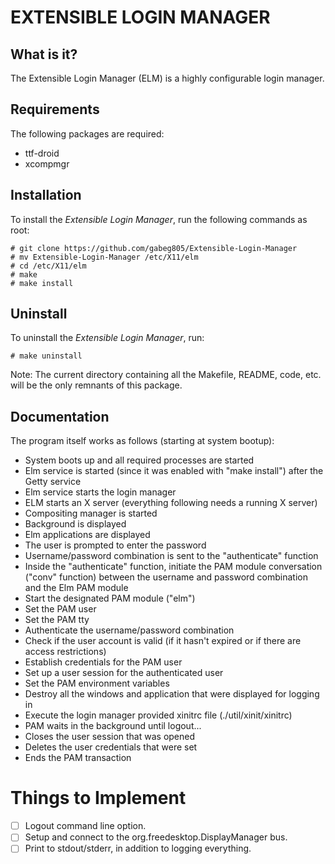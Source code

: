 # EXTENSIBLE LOGIN MANAGER

## What is it?

The Extensible Login Manager (ELM) is a highly configurable login manager.

## Requirements

The following packages are required:
- ttf-droid
- xcompmgr

## Installation

To install the _Extensible Login Manager_, run the following commands as root:

```
# git clone https://github.com/gabeg805/Extensible-Login-Manager
# mv Extensible-Login-Manager /etc/X11/elm
# cd /etc/X11/elm
# make
# make install
```

## Uninstall

To uninstall the _Extensible Login Manager_, run:

```
# make uninstall
```

Note: The current directory containing all the Makefile, README, code, etc. will
be the only remnants of this package.

## Documentation

The program itself works as follows (starting at system bootup):
- System boots up and all required processes are started
- Elm service is started (since it was enabled with "make install") after
  the Getty service
- Elm service starts the login manager
- ELM starts an X server (everything following needs a
  running X server)
- Compositing manager is started
- Background is displayed
- Elm applications are displayed
- The user is prompted to enter the password
- Username/password combination is sent to the "authenticate" function
- Inside the "authenticate" function, initiate the PAM module conversation
  ("conv" function) between the username and password combination and the
  Elm PAM module
- Start the designated PAM module ("elm")
- Set the PAM user
- Set the PAM tty
- Authenticate the username/password combination
- Check if the user account is valid (if it hasn't expired or if 
  there are access restrictions)
- Establish credentials for the PAM user
- Set up a user session for the authenticated user
- Set the PAM environment variables
- Destroy all the windows and application that were displayed for logging in
- Execute the login manager provided xinitrc file (./util/xinit/xinitrc)
- PAM waits in the background until logout...
- Closes the user session that was opened
- Deletes the user credentials that were set
- Ends the PAM transaction

# Things to Implement

- [ ] Logout command line option.
- [ ] Setup and connect to the org.freedesktop.DisplayManager bus.
- [ ] Print to stdout/stderr, in addition to logging everything.

